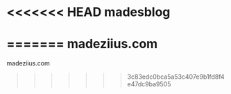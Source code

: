 <<<<<<< HEAD
madesblog
=========
=======
madeziius.com
=============

madeziius.com
>>>>>>> 3c83edc0bca5a53c407e9b1fd8f4e47dc9ba9505
